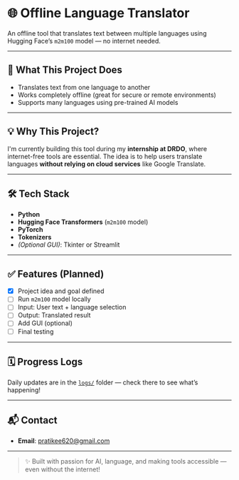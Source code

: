 # 🌐 Offline Language Translator

An offline tool that translates text between multiple languages using Hugging Face’s `m2m100` model — no internet needed.

---

## 🎯 What This Project Does

- Translates text from one language to another  
- Works completely offline (great for secure or remote environments)  
- Supports many languages using pre-trained AI models  

---

## 💡 Why This Project?

I'm currently building this tool during my **internship at DRDO**, where internet-free tools are essential. The idea is to help users translate languages **without relying on cloud services** like Google Translate.

---

## 🛠️ Tech Stack

- **Python**  
- **Hugging Face Transformers** (`m2m100` model)  
- **PyTorch**  
- **Tokenizers**  
- *(Optional GUI)*: Tkinter or Streamlit

---

## ✅ Features (Planned)

- [x] Project idea and goal defined  
- [ ] Run `m2m100` model locally  
- [ ] Input: User text + language selection  
- [ ] Output: Translated result  
- [ ] Add GUI (optional)  
- [ ] Final testing  

---

## 🗓️ Progress Logs

Daily updates are in the [`logs/`](logs/) folder — check there to see what’s happening!

---

## 📬 Contact

- **Email**: [pratikee620@gmail.com](mailto:pratikee620@gmail.com)

---

> ✨ Built with passion for AI, language, and making tools accessible — even without the internet!
